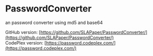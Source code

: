 PasswordConverter
=================

an password converter using md5 and base64

GitHub version: [https://github.com/SLAPaper/PasswordConverter/](https://github.com/SLAPaper/PasswordConverter/)  
CodePlex version: [https://password.codeplex.com/](https://password.codeplex.com/)
